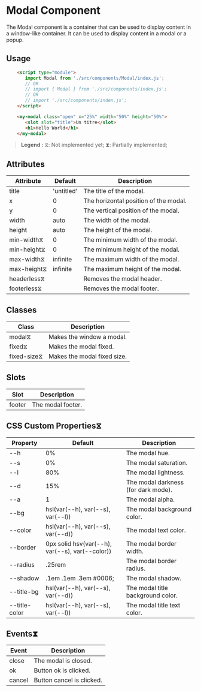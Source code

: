 # Modal Component

The Modal component is a container that can be used to display content in a window-like container. It can be used to display content in a modal or a popup.

## Usage

```html
    <script type="module">
       import Modal from './src/components/Modal/index.js';
       // OR
       // import { Modal } from './src/components/index.js';
       // OR
       // import './src/components/index.js';
    </script>

    <my-modal class="open" x="25%" width="50%" height="50%">
       <slot slot="title">Un titre</slot>
       <h1>Hello World</h1>
    </my-modal>
```

> **Legend :**
> ⧖: Not implemented yet;
> ⧗: Partially implemented;

## Attributes

| Attribute   | Default    | Description                            |
| ----------- | ---------- | -------------------------------------- |
| title       | 'untitled' | The title of the modal.               |
| x           | 0          | The horizontal position of the modal. |
| y           | 0          | The vertical position of the modal.   |
| width       | auto       | The width of the modal.               |
| height      | auto       | The height of the modal.              |
| min-width⧖  | 0          | The minimum width of the modal.       |
| min-height⧖ | 0          | The minimum height of the modal.      |
| max-width⧖  | infinite   | The maximum width of the modal.       |
| max-height⧖ | infinite   | The maximum height of the modal.      |
| headerless⧖ |            | Removes the modal header.             |
| footerless⧖ |            | Removes the modal footer.             |

## Classes

| Class       | Description                  |
| ----------- | ---------------------------- |
| modal⧖      | Makes the window a modal.    |
| fixed⧖      | Makes the modal fixed.      |
| fixed-size⧖ | Makes the modal fixed size. |

## Slots

| Slot   | Description        |
| ------ | ------------------ |
| footer | The modal footer. |

## CSS Custom Properties⧖

| Property      | Default                                         | Description                          |
| ------------- | ----------------------------------------------- | ------------------------------------ |
| --h           | 0%                                              | The modal hue.                      |
| --s           | 0%                                              | The modal saturation.               |
| --l           | 80%                                             | The modal lightness.                |
| --d           | 15%                                             | The modal darkness (for dark mode). |
| --a           | 1                                               | The modal alpha.                    |
| --bg          | hsl(var(--h), var(--s), var(--l))               | The modal background color.         |
| --color       | hsl(var(--h), var(--s), var(--d))               | The modal text color.               |
| --border      | 0px solid hsv(var(--h), var(--s), var(--color)) | The modal border width.             |
| --radius      | .25rem                                          | The modal border radius.            |
| --shadow      | .1em .1em .3em #0006;                           | The modal shadow.                   |
| --title-bg    | hsl(var(--h), var(--s), var(--d))               | The modal title background color.   |
| --title-color | hsl(var(--h), var(--s), var(--l))               | The modal title text color.         |

## Events⧗

| Event  | Description               |
| ------ | ------------------------- |
| close  | The modal is closed.     |
| ok     | Button ok is clicked.     |
| cancel | Button cancel is clicked. |
